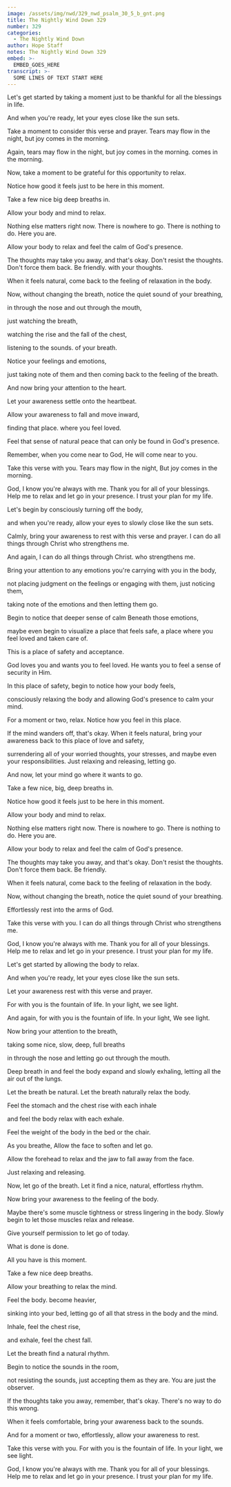 ```yaml
---
image: /assets/img/nwd/329_nwd_psalm_30_5_b_gnt.png
title: The Nightly Wind Down 329
number: 329
categories:
  - The Nightly Wind Down
author: Hope Staff
notes: The Nightly Wind Down 329
embed: >-
  EMBED_GOES_HERE
transcript: >-
  SOME LINES OF TEXT START HERE
---
```

Let's get started by taking a moment just to be thankful for all the blessings in life.

And when you're ready, let your eyes close like the sun sets.

Take a moment to consider this verse and prayer. Tears may flow in the night, but joy comes in the morning.

Again, tears may flow in the night, but joy comes in the morning. comes in the morning.

Now, take a moment to be grateful for this opportunity to relax.

Notice how good it feels just to be here in this moment.

Take a few nice big deep breaths in.

Allow your body and mind to relax.

Nothing else matters right now. There is nowhere to go. There is nothing to do. Here you are.

Allow your body to relax and feel the calm of God's presence.

The thoughts may take you away, and that's okay. Don't resist the thoughts. Don't force them back. Be friendly. with your thoughts.

When it feels natural, come back to the feeling of relaxation in the body.

Now, without changing the breath, notice the quiet sound of your breathing,

in through the nose and out through the mouth,

just watching the breath,

watching the rise and the fall of the chest,

listening to the sounds. of your breath.

Notice your feelings and emotions,

just taking note of them and then coming back to the feeling of the breath.

And now bring your attention to the heart.

Let your awareness settle onto the heartbeat.

Allow your awareness to fall and move inward,

finding that place. where you feel loved.

Feel that sense of natural peace that can only be found in God's presence.

Remember, when you come near to God, He will come near to you.

Take this verse with you. Tears may flow in the night, But joy comes in the morning.

God, I know you're always with me. Thank you for all of your blessings. Help me to relax and let go in your presence. I trust your plan for my life.


Let's begin by consciously turning off the body,

and when you're ready, allow your eyes to slowly close like the sun sets.

Calmly, bring your awareness to rest with this verse and prayer. I can do all things through Christ who strengthens me.

And again, I can do all things through Christ. who strengthens me.

Bring your attention to any emotions you're carrying with you in the body,

not placing judgment on the feelings or engaging with them, just noticing them,

taking note of the emotions and then letting them go.

Begin to notice that deeper sense of calm Beneath those emotions,

maybe even begin to visualize a place that feels safe, a place where you feel loved and taken care of.

This is a place of safety and acceptance.

God loves you and wants you to feel loved. He wants you to feel a sense of security in Him.

In this place of safety, begin to notice how your body feels,

consciously relaxing the body and allowing God's presence to calm your mind.

For a moment or two, relax. Notice how you feel in this place.

If the mind wanders off, that's okay. When it feels natural, bring your awareness back to this place of love and safety,

surrendering all of your worried thoughts, your stresses, and maybe even your responsibilities. Just relaxing and releasing, letting go.

And now, let your mind go where it wants to go.

Take a few nice, big, deep breaths in.

Notice how good it feels just to be here in this moment.

Allow your body and mind to relax.

Nothing else matters right now. There is nowhere to go. There is nothing to do. Here you are.

Allow your body to relax and feel the calm of God's presence.

The thoughts may take you away, and that's okay. Don't resist the thoughts. Don't force them back. Be friendly.

When it feels natural, come back to the feeling of relaxation in the body.

Now, without changing the breath, notice the quiet sound of your breathing.

Effortlessly rest into the arms of God.

Take this verse with you. I can do all things through Christ who strengthens me.

God, I know you're always with me. Thank you for all of your blessings. Help me to relax and let go in your presence. I trust your plan for my life.


Let's get started by allowing the body to relax.

And when you're ready, let your eyes close like the sun sets.

Let your awareness rest with this verse and prayer.

For with you is the fountain of life. In your light, we see light.

And again, for with you is the fountain of life. In your light, We see light.

Now bring your attention to the breath,

taking some nice, slow, deep, full breaths

in through the nose and letting go out through the mouth.

Deep breath in and feel the body expand and slowly exhaling, letting all the air out of the lungs.

Let the breath be natural. Let the breath naturally relax the body.

Feel the stomach and the chest rise with each inhale

and feel the body relax with each exhale.

Feel the weight of the body in the bed or the chair.

As you breathe, Allow the face to soften and let go.

Allow the forehead to relax and the jaw to fall away from the face.

Just relaxing and releasing.

Now, let go of the breath. Let it find a nice, natural, effortless rhythm.

Now bring your awareness to the feeling of the body.

Maybe there's some muscle tightness or stress lingering in the body. Slowly begin to let those muscles relax and release.

Give yourself permission to let go of today.

What is done is done.

All you have is this moment.

Take a few nice deep breaths.

Allow your breathing to relax the mind.

Feel the body. become heavier,

sinking into your bed, letting go of all that stress in the body and the mind.

Inhale, feel the chest rise,

and exhale, feel the chest fall.

Let the breath find a natural rhythm.

Begin to notice the sounds in the room,

not resisting the sounds, just accepting them as they are. You are just the observer.

If the thoughts take you away, remember, that's okay. There's no way to do this wrong.

When it feels comfortable, bring your awareness back to the sounds.

And for a moment or two, effortlessly, allow your awareness to rest.

Take this verse with you. For with you is the fountain of life. In your light, we see light.

God, I know you're always with me. Thank you for all of your blessings. Help me to relax and let go in your presence. I trust your plan for my life.

